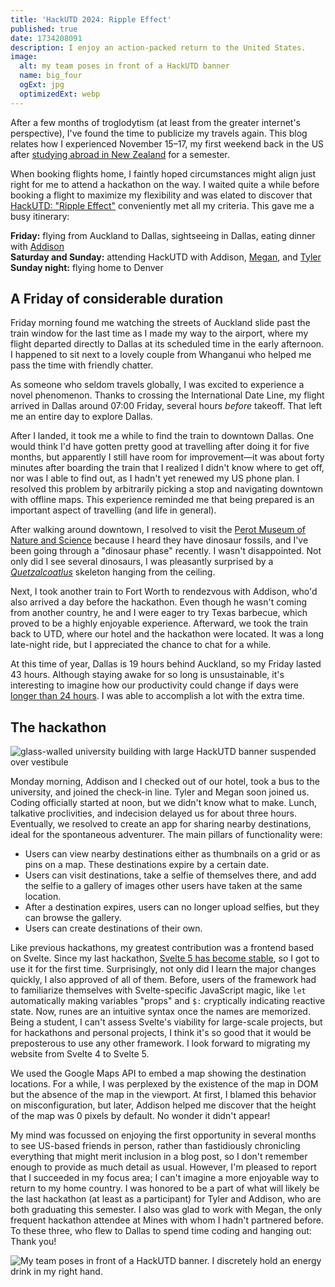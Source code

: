 ```yaml
---
title: 'HackUTD 2024: Ripple Effect'
published: true
date: 1734208091
description: I enjoy an action-packed return to the United States.
image:
  alt: my team poses in front of a HackUTD banner
  name: big_four
  ogExt: jpg
  optimizedExt: webp
---
```

After a few months of troglodytism (at least from the greater internet's
perspective), I've found the time to publicize my travels again. This blog
relates how I experienced November 15–17, my first weekend back in the US after
[studying abroad in New Zealand](/blog/nz0) for a semester.

When booking flights home, I faintly hoped circumstances might align just right
for me to attend a hackathon on the way. I waited quite a while before booking
a flight to maximize my flexibility and was elated to discover that [HackUTD:
"Ripple Effect"]() conveniently met all my criteria. This gave me a busy
itinerary:

**Friday:** flying from Auckland to Dallas, sightseeing in Dallas, eating
dinner with [Addison](https://tgrcode.com/)  
**Saturday and Sunday:** attending HackUTD with Addison,
[Megan](https://github.com/megankulshekar), and [Tyler](https://tbwright.dev)  
**Sunday night:** flying home to Denver  

## A Friday of considerable duration

Friday morning found me watching the streets of Auckland slide past the train
window for the last time as I made my way to the airport, where my flight
departed directly to Dallas at its scheduled time in the early afternoon. I
happened to sit next to a lovely couple from Whanganui who helped me pass the
time with friendly chatter.

As someone who seldom travels globally, I was excited to experience a novel
phenomenon. Thanks to crossing the International Date Line, my flight arrived
in Dallas around 07:00 Friday, several hours *before* takeoff. That left me an
entire day to explore Dallas.

After I landed, it took me a while to find the train to downtown Dallas. One
would think I'd have gotten pretty good at travelling after doing it for five
months, but apparently I still have room for improvement—it was about forty
minutes after boarding the train that I realized I didn't know where to get
off, nor was I able to find out, as I hadn't yet renewed my US phone plan. I
resolved this problem by arbitrarily picking a stop and navigating downtown
with offline maps. This experience reminded me that being prepared is an
important aspect of travelling (and life in general).

After walking around downtown, I resolved to visit the [Perot Museum of Nature
and Science](https://www.perotmuseum.org/) because I heard they have dinosaur
fossils, and I've been going through a "dinosaur phase" recently. I wasn't
disappointed. Not only did I see several dinosaurs, I was pleasantly surprised
by a [*Quetzalcoatlus*](https://en.wikipedia.org/wiki/Quetzalcoatlus) skeleton
hanging from the ceiling.

Next, I took another train to Fort Worth to rendezvous with Addison, who'd also
arrived a day before the hackathon. Even though he wasn't coming from another
country, he and I were eager to try Texas barbecue, which proved to be a highly
enjoyable experience. Afterward, we took the train back to UTD, where our hotel
and the hackathon were located. It was a long late-night ride, but I
appreciated the chance to chat for a while.

At this time of year, Dallas is 19 hours behind Auckland, so my Friday lasted
43 hours. Although staying awake for so long is unsustainable, it's interesting
to imagine how our productivity could change if days were [longer than 24
hours](https://xkcd.com/320). I was able to accomplish a lot with the extra
time.

## The hackathon

![glass-walled university building with large HackUTD banner suspended over vestibule](waiting.jpg "Waiting in line to check in.")

Monday morning, Addison and I checked out of our hotel, took a bus to the
university, and joined the check-in line. Tyler and Megan soon joined us.
Coding officially started at noon, but we didn't know what to make. Lunch,
talkative proclivities, and indecision delayed us for about three hours.
Eventually, we resolved to create an app for sharing nearby destinations, ideal
for the spontaneous adventurer. The main pillars of functionality were:
* Users can view nearby destinations either as thumbnails on a grid or as pins
on a map. These destinations expire by a certain date.
* Users can visit destinations, take a selfie of themselves there, and add the
selfie to a gallery of images other users have taken at the same location.
* After a destination expires, users can no longer upload selfies, but they can
browse the gallery.
* Users can create destinations of their own.

Like previous hackathons, my greatest contribution was a frontend based on
Svelte. Since my last hackathon, [Svelte&nbsp;5 has become
stable](https://svelte.dev/blog/svelte-5-is-alive), so I got to use it for the
first time. Surprisingly, not only did I learn the major changes quickly, I
also approved of all of them. Before, users of the framework had to familiarize
themselves with Svelte-specific JavaScript magic, like `let` automatically
making variables "props" and `$:` cryptically indicating reactive state. Now,
runes are an intuitive syntax once the names are memorized. Being a student, I
can't assess Svelte's viability for large-scale projects, but for hackathons
and personal projects, I think it's so good that it would be preposterous to
use any other framework. I look forward to migrating my website from
Svelte&nbsp;4 to Svelte&nbsp;5.

We used the Google Maps API to embed a map showing the destination locations.
For a while, I was perplexed by the existence of the map in DOM but the absence
of the map in the viewport. At first, I blamed this behavior on
misconfiguration, but later, Addison helped me discover that the height of the
map was 0&nbsp;pixels by default. No wonder it didn't appear!

My mind was focussed on enjoying the first opportunity in several months to see
US-based friends in person, rather than fastidiously chronicling everything
that might merit inclusion in a blog post, so I don't remember enough to
provide as much detail as usual. However, I'm pleased to report that I
succeeded in my focus area; I can't imagine a more enjoyable way to return to
my home country. I was honored to be a part of what will likely be the last
hackathon (at least as a participant) for Tyler and Addison, who are both
graduating this semester. I also was glad to work with Megan, the only frequent
hackathon attendee at Mines with whom I hadn't partnered before. To these
three, who flew to Dallas to spend time coding and hanging out: Thank you!

![My team poses in front of a HackUTD banner. I discretely hold an energy drink in my right hand.](big_four.jpg "I definitely didn't forget to put my energy drink down before posing for this photo. From left to right: Megan, Tyler, me (Byron), and Addison.")

